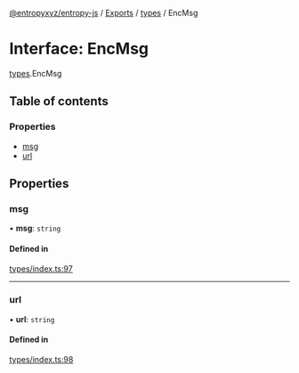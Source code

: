 [@entropyxyz/entropy-js](../README.md) / [Exports](../modules.md) / [types](../modules/types.md) / EncMsg

# Interface: EncMsg

[types](../modules/types.md).EncMsg

## Table of contents

### Properties

- [msg](types.EncMsg.md#msg)
- [url](types.EncMsg.md#url)

## Properties

### msg

• **msg**: `string`

#### Defined in

[types/index.ts:97](https://github.com/entropyxyz/entropy-js/blob/b4c1b9b/src/types/index.ts#L97)

___

### url

• **url**: `string`

#### Defined in

[types/index.ts:98](https://github.com/entropyxyz/entropy-js/blob/b4c1b9b/src/types/index.ts#L98)
